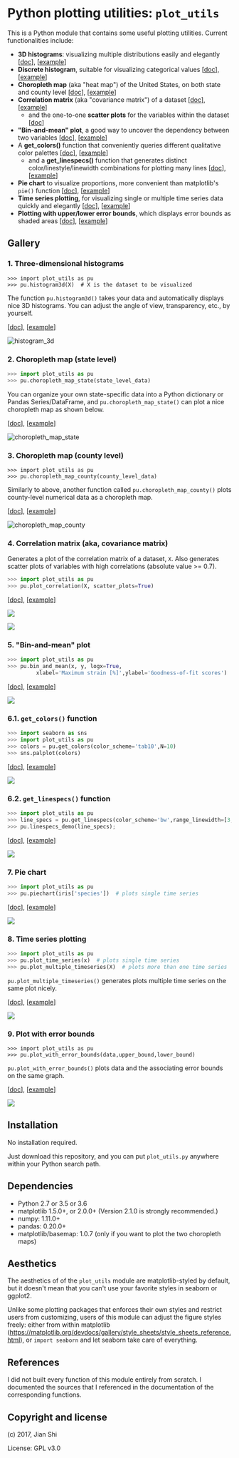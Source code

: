 # Python plotting utilities: `plot_utils`
This is a Python module that contains some useful plotting utilities. Current functionalities include:

+ **3D histograms**: visualizing multiple distributions easily and elegantly [[doc](./docs/histogram3d.md)], [[example](./examples/3D_histograms_example.ipynb)]
+ **Discrete histogram**, suitable for visualizing categorical values [[doc](./docs/discrete_histogram.md)], [[example](./examples/Discrete_histogram_example.ipynb)]
+ **Choropleth map** (aka "heat map") of the United States, on both state and county level [[doc](./docs/choropleth_map.md)], [[example](./examples/Choropleth_map_example.ipynb)]
+ **Correlation matrix** (aka "covariance matrix") of a dataset [[doc](./docs/plot_correlation.md)], [[example](./examples/Correlation_matrix_examples.ipynb)]
  + and the one-to-one **scatter plots** for the variables within the dataset [[doc](./docs/scatter_plots_two_cols.md)]
+ **"Bin-and-mean" plot**, a good way to uncover the dependency between two variables [[doc](./docs/bin_and_mean.md)], [[example](./examples/Bin-and-mean_example.ipynb)]
+ A **get_colors()** function that conveniently queries different qualitative color palettes [[doc](./docs/get_colors.md)], [[example](./examples/Get_color_linespec_scheme_examples.ipynb)]
    + and a **get_linespecs()** function that generates distinct color/linestyle/linewidth combinations for plotting many lines [[doc](./docs/get_linespecs.md)], [[example](./examples/Get_color_linespec_scheme_examples.ipynb)]
+ **Pie chart** to visualize proportions, more convenient than matplotlib's `pie()` function [[doc](./docs/piechart.md)], [[example](./examples/Pie_chart_example.ipynb)]
+ **Time series plotting**, for visualizing single or multiple time series data quickly and elegantly [[doc](./docs/plot_timeseries.md)], [[example](./examples/Plot_time_series_example.ipynb)]
+ **Plotting with upper/lower error bounds**, which displays error bounds as shaded areas [[doc](./docs/plot_with_error_bounds.md)], [[example](./examples/Plot_with_error_bounds_example.ipynb)]



## Gallery

### 1. Three-dimensional histograms

```{python}
>>> import plot_utils as pu
>>> pu.histogram3d(X)  # X is the dataset to be visualized
```

The function `pu.histogram3d()` takes your data and automatically displays nice 3D histograms. You can adjust the angle of view, transparency, etc., by yourself.

[[doc](./docs/histogram3d.md)], [[example](./examples/3D_histograms_example.ipynb)]

![histogram_3d](./examples/gallery/histogram_3d.png)


### 2. Choropleth map (state level)

```python
>>> import plot_utils as pu
>>> pu.choropleth_map_state(state_level_data)
```

You can organize your own state-specific data into a Python dictionary or Pandas Series/DataFrame, and `pu.choropleth_map_state()` can plot a nice choropleth map as shown below.

[[doc](./docs/choropleth_map.md)], [[example](./examples/Choropleth_map_example.ipynb)]

![choropleth_map_state](./examples/gallery/choropleth_map_state.png)


### 3. Choropleth map (county level)

```{python}
>>> import plot_utils as pu
>>> pu.choropleth_map_county(county_level_data)
```

Similarly to above, another function called `pu.choropleth_map_county()` plots county-level numerical data as a choropleth map.

[[doc](./docs/choropleth_map.md#plot_utilschoropleth_map_county)], [[example](./examples/Choropleth_map_example.ipynb)]

![choropleth_map_county](./examples/gallery/choropleth_map_county.png)


### 4. Correlation matrix (aka, covariance matrix)

Generates a plot of the correlation matrix of a dataset, `X`. Also generates scatter plots of variables with high correlations (absolute value >= 0.7).

```python
>>> import plot_utils as pu
>>> pu.plot_correlation(X, scatter_plots=True)
```

[[doc](./docs/plot_correlation.md)], [[example](./examples/Correlation_matrix_examples.ipynb)]

![](./examples/gallery/correlation_matrix.png)

![](./examples/gallery/scatter_plots.png)


### 5. "Bin-and-mean" plot

```python
>>> import plot_utils as pu
>>> pu.bin_and_mean(x, y, logx=True,
         xlabel='Maximum strain [%]',ylabel='Goodness-of-fit scores')
```

[[doc](./docs/bin_and_mean.md)], [[example](./examples/Bin-and-mean_example.ipynb)]

![](./examples/gallery/bin_and_mean.png)


### 6.1. `get_colors()` function

```python
>>> import seaborn as sns
>>> import plot_utils as pu
>>> colors = pu.get_colors(color_scheme='tab10',N=10)
>>> sns.palplot(colors)
```

[[doc](./docs/get_colors.md)], [[example](./examples/Get_color_linespec_scheme_examples.ipynb)]

![](./examples/gallery/get_colors.png)


### 6.2. `get_linespecs()` function

```python
>>> import plot_utils as pu
>>> line_specs = pu.get_linespecs(color_scheme='bw',range_linewidth=[3,8],priority='linewidth')
>>> pu.linespecs_demo(line_specs);
```

[[doc](./docs/get_linespecs.md)], [[example](./examples/Get_color_linespec_scheme_examples.ipynb)]

![](./examples/gallery/get_linespecs.png)


### 7. Pie chart
```Python
>>> import plot_utils as pu
>>> pu.piechart(iris['species'])  # plots single time series
```

[[doc](./docs/piechart.md)], [[example](./examples/Pie_chart_example.ipynb)] 

![](./examples/gallery/pie_chart.png)


### 8. Time series plotting

```Python
>>> import plot_utils as pu
>>> pu.plot_time_series(x)  # plots single time series
>>> pu.plot_multiple_timeseries(X)  # plots more than one time series
```

`pu.plot_multiple_timeseries()` generates plots multiple time series on the same plot nicely.

[[doc](./docs/plot_timeseries.md)], [[example](./examples/Plot_time_series_example.ipynb)]

![](./examples/gallery/time_series.png)


### 9. Plot with error bounds

```{python}
>>> import plot_utils as pu
>>> pu.plot_with_error_bounds(data,upper_bound,lower_bound)
```

`pu.plot_with_error_bounds()` plots data and the associating error bounds on the same graph.

[[doc](./docs/plot_with_error_bounds.md)], [[example](./examples/Plot_with_error_bounds_example.ipynb)]

![](./examples/gallery/error_bounds.png)



## Installation

No installation required.

Just download this repository, and you can put `plot_utils.py` anywhere within your Python search path.



## Dependencies

+ Python 2.7 or 3.5 or 3.6
+ matplotlib 1.5.0+, or 2.0.0+ (Version 2.1.0 is strongly recommended.)
+ numpy: 1.11.0+
+ pandas: 0.20.0+
+ matplotlib/basemap: 1.0.7 (only if you want to plot the two choropleth maps)



## Aesthetics

The aesthetics of of the `plot_utils` module are matplotlib-styled by default, but it doesn't mean that you can't use your favorite styles in seaborn or ggplot2.

Unlike some plotting packages that enforces their own styles and restrict users from customizing, users of this module can adjust the figure styles freely: either from within matplotlib (https://matplotlib.org/devdocs/gallery/style_sheets/style_sheets_reference.html), or `import seaborn` and let seaborn take care of everything.



## References

I did not built every function of this module entirely from scratch. I documented the sources that I referenced in the documentation of the corresponding functions.



## Copyright and license

(c) 2017, Jian Shi

License: GPL v3.0